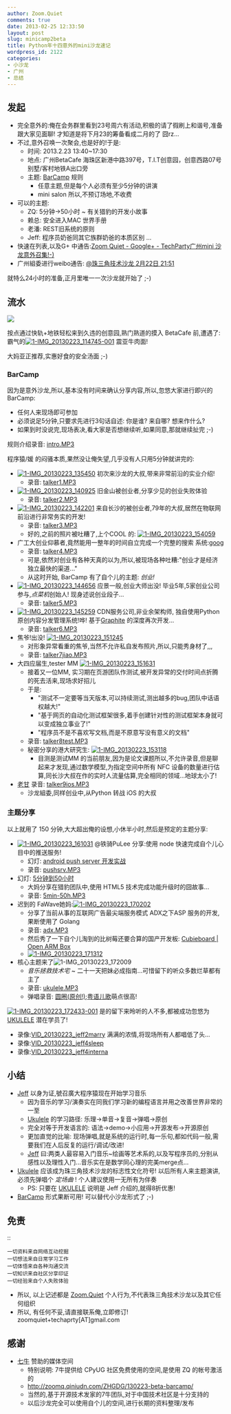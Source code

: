 ```yaml
---
author: Zoom.Quiet
comments: true
date: 2013-02-25 12:33:50
layout: post
slug: minicamp2beta
title: Python年十四意外的mini沙龙速记
wordpress_id: 2122
categories:
- 小沙龙
- 广州
- 总结
---
```


## 发起
- 完全意外的:俺在会务群里看到23号周六有活动,积极的请了徦刷上和谐号,准备跟大家见面聊! 才知道是将下月23的筹备看成二月的了 囧rz...
- 不过,意外召唤一次聚会,也是好的!于是:
    + 时间: 2013.2.23 13:40~17:30
    + 地点: 广州BetaCafe 海珠区新港中路397号，T.I.T创意园，创意西路07号别墅/客村地铁A出口旁
    + 主题: [BarCamp](http://en.wikipedia.org/wiki/BarCamp) 规则
        - 任意主题,但是每个人必须有至少5分钟的讲演
        - mini salon 所以,不预订场地,不收费
- 可以的主题:
    + ZQ: 5分钟->50小时 ~ 有关猎豹的开发小故事
    + 赖总: 安全进入MAC 世界手册
    + 老潘: REST旧系统的原则
    + Jeff: 程序员奶爸同其它族群奶爸的本质区别
    ...
- 快速在列表,以及G+ 中通告:[Zoom Quiet - Google+ - TechParty广州mini 沙龙意外召集!-)](https://plus.google.com/116397511848178756417/posts/R3pzVjtU2wG)
- 广州組委进行weibo通告: [@珠三角技术沙龙 2月22日 21:51](http://weibo.com/1649426185/zkoU8uhbV)

就特么24小时的准备,正月里唯一一次沙龙就开始了 ;-)

## 流水
[![](http://techparty-media.qiniudn.com/2013/02/1-IMG_20130223_181315.jpg)](http://techparty-media.qiniudn.com/2013/02/1-IMG_20130223_181315.jpg)

按点通过快轨+地铁轻松来到久违的创意园,熟门熟道的摸入 BetaCafe 前,遭遇了: 霸气的[![1-IMG_20130223_114745-001](http://techparty-media.qiniudn.com/2013/02/1-IMG_20130223_114745-001.jpg)](http://techparty-media.qiniudn.com/2013/02/1-IMG_20130223_114745-001.jpg) 震亚牛肉面!

大妈亚正推荐,实惠好食的安全汤面 ;-)

### BarCamp
因为是意外沙龙,所以,基本没有时间来确认分享内容,所以,忽悠大家进行即兴的 BarCamp:

- 任何人来现场即可参加
- 必须说足5分钟,只要求先进行3句话自述: 你是谁? 来自哪? 想来作什么?
- 如果到时没说完,现场表决,看大家是否想继续听,如果同意,那就继续扯完 ;-)

规则介绍录音: [intro.MP3](http://zoomq.qiniudn.com/ZHGDG/130223-beta-barcamp/037M_130223_bar-intro.MP3)

程序猿/媛 的闷骚本质,果然没让俺失望,几乎没有人只用5分钟就讲完的:

- [![1-IMG_20130223_135450](http://techparty-media.qiniudn.com/2013/02/1-IMG_20130223_135450.jpg)](http://techparty-media.qiniudn.com/2013/02/1-IMG_20130223_135450.jpg) 初次来沙龙的大叔,带来非常前沿的实业介绍!
    - 录音: [talker1.MP3](http://zoomq.qiniudn.com/ZHGDG/130223-beta-barcamp/037M_130223_bar-talker1.MP3)
- [![1-IMG_20130223_140925](http://techparty-media.qiniudn.com/2013/02/1-IMG_20130223_140925.jpg)](http://techparty-media.qiniudn.com/2013/02/1-IMG_20130223_140925.jpg) 旧金山被创业者,分享少见的创业失败体验
    - 录音: [talker2.MP3](http://zoomq.qiniudn.com/ZHGDG/130223-beta-barcamp/040M_130223_bar-talker2.MP3)
- [![1-IMG_20130223_142201](http://techparty-media.qiniudn.com/2013/02/1-IMG_20130223_142201.jpg)](http://techparty-media.qiniudn.com/2013/02/1-IMG_20130223_142201.jpg) 来自长沙的被创业者,79年的大叔,居然在物联网前沿进行非常务实的开发!
    - 录音: [talker3.MP3](http://zoomq.qiniudn.com/ZHGDG/130223-beta-barcamp/041M_130223_bar-talker3.MP3)
    - 好的,之前的照片被吐糟了,上个COOL 的: [![1-IMG_20130223_154059](http://techparty-media.qiniudn.com/2013/02/1-IMG_20130223_154059.jpg)](http://techparty-media.qiniudn.com/2013/02/1-IMG_20130223_154059.jpg)
- 广工大创业仰慕者,竟然能用一整年的时间自立完成一个完整的搜索 系统:[goog](https://github.com/goog)
    - 录音: [talker4.MP3](http://zoomq.qiniudn.com/ZHGDG/130223-beta-barcamp/042M_130223_bar-talker4.MP3)
    - 可是,依然对创业有各种天真的以为,所以,被现场各种吐糟:"创业才是经济独立最快的渠道..."
    - 从这时开始, BarCamp 有了自个儿的主题: *创业!*
- [![1-IMG_20130223_144656](http://techparty-media.qiniudn.com/2013/02/1-IMG_20130223_144656.jpg)](http://techparty-media.qiniudn.com/2013/02/1-IMG_20130223_144656.jpg) 应景一般,创业大师出没! 毕业5年,5家创业公司参与,*点菜机*创始人! 现身述说创业段子...
    - 录音: [talker5.MP3](http://zoomq.qiniudn.com/ZHGDG/130223-beta-barcamp/043M_130223_bar-talker5.MP3)
- [![1-IMG_20130223_145259](http://techparty-media.qiniudn.com/2013/02/1-IMG_20130223_145259.jpg)](http://techparty-media.qiniudn.com/2013/02/1-IMG_20130223_145259.jpg) CDN服务公司,非业余架构师, 独自使用Python 原创内容分发管理系统!哗! 基于[Graphite](http://graphite.wikidot.com/) 的深度再次开发...
    - 录音: [talker6.MP3](http://zoomq.qiniudn.com/ZHGDG/130223-beta-barcamp/044M_130223_bar-talker6.MP3) 
- 焦爷!出没! [![1-IMG_20130223_151245](http://techparty-media.qiniudn.com/2013/02/1-IMG_20130223_151245.jpg)](http://techparty-media.qiniudn.com/2013/02/1-IMG_20130223_151245.jpg)
    - 对形象异常看重的焦爷,当然不允许私自发布照片,所以,只能秀身材了,,,
    - 录音: [talker7jiao.MP3](http://zoomq.qiniudn.com/ZHGDG/130223-beta-barcamp/045M_130223_bar-talker7jiao.MP3)
- 大四应届生,tester MM [![1-IMG_20130223_151631](http://techparty-media.qiniudn.com/2013/02/1-IMG_20130223_151631.jpg)](http://techparty-media.qiniudn.com/2013/02/1-IMG_20130223_151631.jpg)
    - 接着又一位MM, 实习期在页游团队作测试,被开发异常的交付时间点折腾的死去活来,现场求好招儿
    - 于是:
        - "测试不一定要等当天版本,可以持续测试,测出越多的bug,团队中话语权越大!"
        - "基于网页的自动化测试框架很多,着手创建针对性的测试框架本身就可以变成独立事业了!"
        - "程序员不是不喜欢写文档,而是不原意写没有意义的文档"
    - 录音: [talker8test.MP3](http://zoomq.qiniudn.com/ZHGDG/130223-beta-barcamp/046M_130223_bar-talker8test.MP3)
    - 秘密分享的港大研究生: [![1-IMG_20130223_153118](http://techparty-media.qiniudn.com/2013/02/1-IMG_20130223_153118.jpg)](http://techparty-media.qiniudn.com/2013/02/1-IMG_20130223_153118.jpg)
        - 目测是测试MM 的当前朋友,因为是论文课题所以,不允许录音,但是聊起来才发现,通过数学模型,为指定空间中所有 NFC 设备的数量进行估算,同长沙大叔在作的实时人流量估算,完全相同的领域...地球太小了!
- [老甘](http://www.cngump.com/) 录音: [talker9ios.MP3](http://zoomq.qiniudn.com/ZHGDG/130223-beta-barcamp/049M_130223_bar-talker9ios.MP3)
    - 沙龙組委,同样创业中,从Python 转战 iOS 的大叔


### 主题分享
以上就用了 150 分钟,大大超出俺的设想,小休半小时,然后是预定的主题分享:

- [![1-IMG_20130223_161031](http://techparty-media.qiniudn.com/2013/02/1-IMG_20130223_161031.jpg)](http://techparty-media.qiniudn.com/2013/02/1-IMG_20130223_161031.jpg) @铁骑PuLee 分享:使用 node 快速完成自个儿心目中的推送服务! 
    - 幻灯: [android push server 开发实战](http://www.kuaipan.cn/file/id_2953571700758341.htm)
    - 录音: [pushsrv.MP3](http://zoomq.qiniudn.com/ZHGDG/130223-beta-barcamp/050M_130223_bar-pushsrv.MP3)
- 幻灯: [5分钟到50小时](http://zoomquiet.org/res/s5/120918-lb-5m-50h-story/)
    - 大妈分享在猎豹团队中,使用 HTML5 技术完成功能升级时的囧故事...
    - 录音: [5min-50h.MP3](http://zoomq.qiniudn.com/ZHGDG/130223-beta-barcamp/051M_130223_bar-5min-50h.MP3)
- 迟到的 FaWave她妈:[![1-IMG_20130223_170202](http://techparty-media.qiniudn.com/2013/02/1-IMG_20130223_170202.jpg)](http://techparty-media.qiniudn.com/2013/02/1-IMG_20130223_170202.jpg)
    - 分享了当前从事的互联网广告最尖端服务模式 ADX之下ASP 服务的开发,果断使用了 Golang
    - 录音: [adx.MP3](http://zoomq.qiniudn.com/ZHGDG/130223-beta-barcamp/052M_130223_bar-adx.MP3)
    - 然后秀了一下自个儿淘到的比树莓还要合算的国产开发板: [Cubieboard | Open ARM Box](http://cubieboard.org/)
    - [![1-IMG_20130223_171312](http://techparty-media.qiniudn.com/2013/02/1-IMG_20130223_171312.jpg)](http://techparty-media.qiniudn.com/2013/02/1-IMG_20130223_171312.jpg) 
- 核心主题来了![![1-IMG_20130223_172009](http://techparty-media.qiniudn.com/2013/02/1-IMG_20130223_172009.jpg)](http://techparty-media.qiniudn.com/2013/02/1-IMG_20130223_172009.jpg)
    - *音乐拯救技术宅* ~ 二十一天把妹必成指南…可惜留下的听众多数烂草都有主了
    - 录音: [ukulele.MP3](http://zoomq.qiniudn.com/ZHGDG/130223-beta-barcamp/053M_130223_bar-ukulele.MP3)
    - 弹唱录音: [圆圈(原创!)](http://zoomq.qiniudn.com/ZHGDG/130223-beta-barcamp/054M_130223_bar-jeff4marry.MP3);[粤语儿歌](http://zoomq.qiniudn.com/ZHGDG/130223-beta-barcamp/055M_130223_bar-jeff4sleep.MP3)萌点很高!

[![1-IMG_20130223_172433-001](http://techparty-media.qiniudn.com/2013/02/1-IMG_20130223_172433-001.jpg)](http://techparty-media.qiniudn.com/2013/02/1-IMG_20130223_172433-001.jpg)
是的留下来昤听的人不多,都被成功忽悠为 [UKULELE](http://ukulele.taobao.com/) 潜在学员了!

- 录像:[VID_20130223_jeff2marry](http://v.youku.com/v_show/id_XNTE4MjMzODg0.html) 满满的浓情,将现场所有人都唱低了头...
- 录像:[VID_20130223_jeff4sleep](http://v.youku.com/v_show/id_XNTE4MTcwNDYw.html)
- 录像:[VID_20130223_jeff4interna](http://v.youku.com/v_show/id_XNTE4MTU3MDg4.html)


## 小结

- [Jeff](http://www.jeffkit.info/) 以身为证,號召廣大程序猿现在开始学习音乐
    - 因为音乐的学习/演奏实在同我们学习新的编程语言并用之改善世界非常的一至
    - [Ukulele](http://ukulele.taobao.com/) 的学习路径: 乐理->单音->复音->弹唱->原创
    - 完全对等于开发语言的: 语法->demo->小应用->开源发布->开源原创
    - 更加直觉的比喻: 现场弹唱,就是系统的运行时,每一乐句,都如代码一般,需要我们在人后反复的运行/调试/改进!
    - [Jeff](http://www.jeffkit.info/) 曰:两类人最容易入门音乐~绘画等艺术系的,以及写程序员的,分别从感性以及理性入门...音乐实在是数学同心理的完美merge点...
- [Ukulele](http://ukulele.taobao.com/)  应该成为珠三角技术沙龙的标志性文化符号! 以后所有人来主题演讲,必须先弹唱个 *定场曲* ! 个人建议使用一无所有为伴奏
    - PS: 只要在 [UKULELE](http://ukulele.taobao.com/) 说明是 Jeff 介绍的,就得8折优惠!
- [BarCamp](http://en.wikipedia.org/wiki/BarCamp) 形式果断可用! 可以替代小沙龙形式了 ;-)

## 免责

::

    一切资料来自网络互动挖掘
    一切想法来自日常学习工作
    一切体悟来自各种沟通交流
    一切知识来自社区分享印证
    一切经验来自个人失败体验


- 所以, 以上记述都是 [Zoom.Quiet](http://zoomquiet.org/) 个人行为,不代表珠三角技术沙龙以及其它任何组织
- 所以, 有任何不妥,请直接联系俺,立即修订! zoomquiet+techaprty[AT]gmail.com


## 感谢
- [七牛](http://www.qiniutek.com/) 赞助的媒体空间
    - 特别说明: 7牛提供给 CPyUG 社区免费使用的空间,是使用 ZQ 的帐号激活的
    - http://zoomq.qiniudn.com/ZHGDG/130223-beta-barcamp/
    - 当然的,基于开源技术发家的7牛团队,对于中国技术社区是十分支持的
    - 以后沙龙完全可以使用自个儿的空间,进行长期的资料整理/发布
